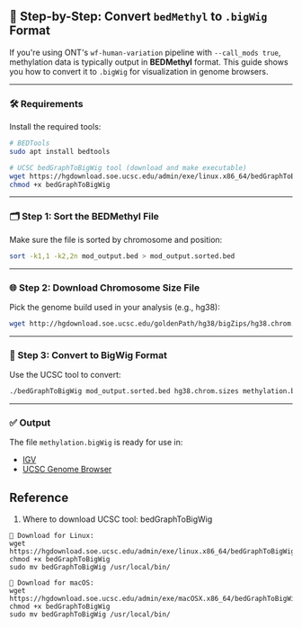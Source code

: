 ## 🧬 Step-by-Step: Convert `bedMethyl` to `.bigWig` Format

If you're using ONT's `wf-human-variation` pipeline with `--call_mods true`, methylation data is typically output in **BEDMethyl** format. This guide shows you how to convert it to `.bigWig` for visualization in genome browsers.

---

### 🛠 Requirements

Install the required tools:

```bash
# BEDTools
sudo apt install bedtools

# UCSC bedGraphToBigWig tool (download and make executable)
wget https://hgdownload.soe.ucsc.edu/admin/exe/linux.x86_64/bedGraphToBigWig
chmod +x bedGraphToBigWig
```

---

### 🗂 Step 1: Sort the BEDMethyl File

Make sure the file is sorted by chromosome and position:

```bash
sort -k1,1 -k2,2n mod_output.bed > mod_output.sorted.bed
```

---

### 🌐 Step 2: Download Chromosome Size File

Pick the genome build used in your analysis (e.g., hg38):

```bash
wget http://hgdownload.soe.ucsc.edu/goldenPath/hg38/bigZips/hg38.chrom.sizes
```

---

### 🔄 Step 3: Convert to BigWig Format

Use the UCSC tool to convert:

```bash
./bedGraphToBigWig mod_output.sorted.bed hg38.chrom.sizes methylation.bigWig
```

---

### ✅ Output

The file `methylation.bigWig` is ready for use in:

- [IGV](https://software.broadinstitute.org/software/igv/)
- [UCSC Genome Browser](https:/)

## Reference
1. Where to download UCSC tool: bedGraphToBigWig
```
🔽 Download for Linux:
wget https://hgdownload.soe.ucsc.edu/admin/exe/linux.x86_64/bedGraphToBigWig
chmod +x bedGraphToBigWig
sudo mv bedGraphToBigWig /usr/local/bin/

🔽 Download for macOS:
wget https://hgdownload.soe.ucsc.edu/admin/exe/macOSX.x86_64/bedGraphToBigWig
chmod +x bedGraphToBigWig
sudo mv bedGraphToBigWig /usr/local/bin/
```


